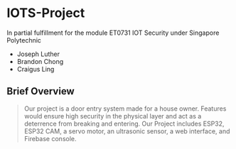 # IOTS-Project
In partial fulfillment for the module ET0731 IOT Security under Singapore Polytechnic
- Joseph Luther
- Brandon Chong
- Craigus Ling

## Brief Overview
> Our project is a door entry system made
> for a house owner. Features would ensure
> high security in the physical layer and
> act as a deterrence from breaking and
> entering. Our Project includes ESP32, 
> ESP32 CAM, a servo motor, an ultrasonic
> sensor, a web interface, and Firebase
> console.
